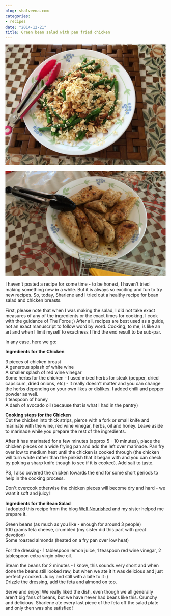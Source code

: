 ```yaml
---
blog: shalveena.com
categories:
- recipes
date: "2014-12-21"
title: Green bean salad with pan fried chicken
---
```


[![](images/aeed0-img_4709.jpg)](https://shalveena.files.wordpress.com/2014/12/aeed0-img_4709.jpg)

  

  

[![](images/aa0e7-img_47142bcropped.png)](https://shalveena.files.wordpress.com/2014/12/aa0e7-img_47142bcropped.png)

  
  
I haven't posted a recipe for some time - to be honest, I haven't tried making something new in a while. But it is always so exciting and fun to try new recipes. So, today, Sharlene and I tried out a healthy recipe for bean salad and chicken breasts.  
  
First, please note that when I was making the salad, I did not take exact measures of any of the ingredients or the exact times for cooking. I cook with the guidance of The Force ;) After all, recipes are best used as a guide, not an exact manuscript to follow word by word. Cooking, to me, is like an art and when I limit myself to exactness I find the end result to be sub-par.  
  
In any case, here we go:  
  
**Ingredients for the Chicken**  
  
3 pieces of chicken breast  
A generous splash of white wine  
A smaller splash of red wine vinegar  
Some herbs for the chicken - I used mixed herbs for steak (pepper, dried capsicum, dried onions, etc) - it really doesn't matter and you can change the herbs depending on your own likes or dislikes. I added chilli and pepper powder as well.  
1 teaspoon of honey  
A dash of avocado oil (because that is what I had in the pantry)  
  
**Cooking steps for the Chicken**  
Cut the chicken into thick strips, pierce with a fork or small knife and marinate with the wine, red wine vinegar, herbs, oil and honey. Leave aside to marinade while you prepare the rest of the ingredients.  
  
After it has marinated for a few minutes (approx 5 - 10 minutes), place the chicken pieces on a wide frying pan and add the left over marinade. Pan fry over low to medium heat until the chicken is cooked through (the chicken will turn white rather than the pinkish that it began with and you can check by poking a sharp knife though to see if it is cooked). Add salt to taste.  
  
PS, I also covered the chicken towards the end for some short periods to help in the cooking process.  
  
Don't overcook otherwise the chicken pieces will become dry and hard - we want it soft and juicy!  
  
**Ingredients for the Bean Salad**  
I adopted this recipe from the blog [Well Nourished](http://wellnourished.com.au/green-bean-and-almond-salad/) and my sister helped me prepare it.  
  
Green beans (as much as you like - enough for around 3 people)  
100 grams feta cheese, crumbled (my sister did this part with great devotion)  
Some roasted almonds (heated on a fry pan over low heat)  
  
For the dressing- 1 tablespoon lemon juice, 1 teaspoon red wine vinegar, 2 tablespoon extra virgin olive oil.  
  
Steam the beans for 2 minutes - I know, this sounds very short and when done the beans still looked raw, but when we ate it it was delicious and just perfectly cooked. Juicy and still with a bite to it :)  
Drizzle the dressing, add the feta and almond on top.  
  
Serve and enjoy! We really liked the dish, even though we all generally aren't big fans of beans, but we have never had beans like this. Crunchy and delicious. Sharlene ate every last piece of the feta off the salad plate and only then was she satisfied!
